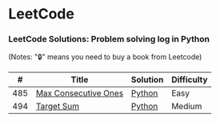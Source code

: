 # LeetCode
### LeetCode Solutions: Problem solving log in Python

(Notes: "🔒" means you need to buy a book from Leetcode)

| # | Title | Solution | Difficulty |
|---| ----- | -------- | ---------- |
|485|[Max Consecutive Ones](https://leetcode.com/problems/max-consecutive-ones/)|[Python](https://github.com/Yejining/LeetCode/blob/master/max-consecutive-ones/max-consecutive-ones.py)|Easy|
|494|[Target Sum](https://leetcode.com/problems/target-sum/)|[Python](https://github.com/Yejining/LeetCode/commit/6af30c040ce3b1ff5c4bc74b5a1afdaa77fecd1e)|Medium|

